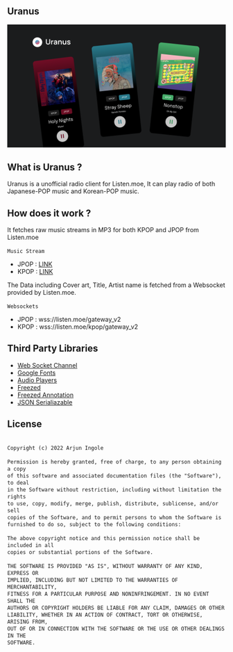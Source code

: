 ## Uranus

![Main](screenshots/main.png)

## What is Uranus ?
Uranus is a unofficial radio client for Listen.moe, It can play radio of both Japanese-POP music and Korean-POP music.

## How does it work ?
It fetches raw music streams in MP3 for both KPOP and JPOP from Listen.moe

```Music Stream```
- JPOP : [LINK](https://listen.moe/fallback)
- KPOP : [LINK](https://listen.moe/kpop/fallback)

The Data including Cover art, Title, Artist name is fetched from a Websocket provided by Listen.moe.

```Websockets```

- JPOP : wss://listen.moe/gateway_v2 
- KPOP : wss://listen.moe/kpop/gateway_v2

## Third Party Libraries 

- [Web Socket Channel](https://pub.dev/packages/web_socket_channel)
- [Google Fonts](https://pub.dev/packages/google_fonts)
- [Audio Players](https://pub.dev/packages/audioplayers)
- [Freezed](https://pub.dev/packages/freezed)
- [Freezed Annotation](https://pub.dev/packages/freezed_annotation)
- [JSON Serialiazable](https://pub.dev/packages/json_serializable)

## License
```MIT License

Copyright (c) 2022 Arjun Ingole

Permission is hereby granted, free of charge, to any person obtaining a copy
of this software and associated documentation files (the "Software"), to deal
in the Software without restriction, including without limitation the rights
to use, copy, modify, merge, publish, distribute, sublicense, and/or sell
copies of the Software, and to permit persons to whom the Software is
furnished to do so, subject to the following conditions:

The above copyright notice and this permission notice shall be included in all
copies or substantial portions of the Software.

THE SOFTWARE IS PROVIDED "AS IS", WITHOUT WARRANTY OF ANY KIND, EXPRESS OR
IMPLIED, INCLUDING BUT NOT LIMITED TO THE WARRANTIES OF MERCHANTABILITY,
FITNESS FOR A PARTICULAR PURPOSE AND NONINFRINGEMENT. IN NO EVENT SHALL THE
AUTHORS OR COPYRIGHT HOLDERS BE LIABLE FOR ANY CLAIM, DAMAGES OR OTHER
LIABILITY, WHETHER IN AN ACTION OF CONTRACT, TORT OR OTHERWISE, ARISING FROM,
OUT OF OR IN CONNECTION WITH THE SOFTWARE OR THE USE OR OTHER DEALINGS IN THE
SOFTWARE.

```